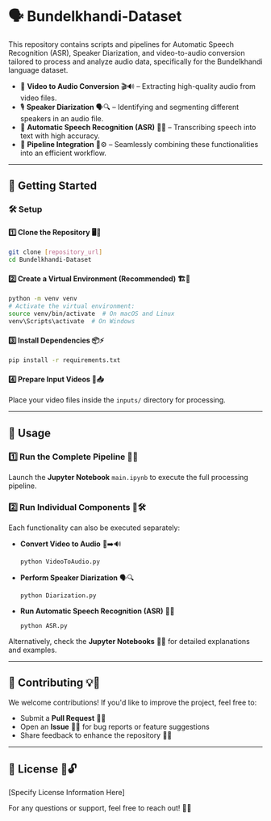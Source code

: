 # 🗣️ Bundelkhandi-Dataset

This repository contains scripts and pipelines for Automatic Speech Recognition (ASR), Speaker Diarization, and video-to-audio conversion tailored to process and analyze audio data, specifically for the Bundelkhandi language dataset.
- 🎥 **Video to Audio Conversion** 🎬🔊 – Extracting high-quality audio from video files.
- 🎙️ **Speaker Diarization** 🗣️🔍 – Identifying and segmenting different speakers in an audio file.
- 📝 **Automatic Speech Recognition (ASR)** 🎤📝 – Transcribing speech into text with high accuracy.
- 🔗 **Pipeline Integration** 🔄⚙️ – Seamlessly combining these functionalities into an efficient workflow.

---

## 🚀 Getting Started

### 🛠️ Setup

#### 1️⃣ Clone the Repository 🖥️📂
```bash
git clone [repository_url]
cd Bundelkhandi-Dataset
```

#### 2️⃣ Create a Virtual Environment (Recommended) 🏗️🐍
```bash
python -m venv venv
# Activate the virtual environment:
source venv/bin/activate  # On macOS and Linux
venv\Scripts\activate  # On Windows
```

#### 3️⃣ Install Dependencies 📦⚡
```bash
pip install -r requirements.txt
```

#### 4️⃣ Prepare Input Videos 🎥📥
Place your video files inside the `inputs/` directory for processing.

---

## 🎯 Usage

### 1️⃣ Run the Complete Pipeline 🚀🔄
Launch the **Jupyter Notebook** `main.ipynb` to execute the full processing pipeline.

### 2️⃣ Run Individual Components 🔧🛠️
Each functionality can also be executed separately:

- **Convert Video to Audio** 🎥➡️🔊
  ```bash
  python VideoToAudio.py
  ```
- **Perform Speaker Diarization** 🗣️🔍
  ```bash
  python Diarization.py
  ```
- **Run Automatic Speech Recognition (ASR)** 🎤📝
  ```bash
  python ASR.py
  ```

Alternatively, check the **Jupyter Notebooks** 📓🔬 for detailed explanations and examples.

---

## 🤝 Contributing 💡🚀
We welcome contributions! If you'd like to improve the project, feel free to:

- Submit a **Pull Request** 📌🔧
- Open an **Issue** 🐛📢 for bug reports or feature suggestions
- Share feedback to enhance the repository 🚀💬

---

## 📜 License 📝🔓
[Specify License Information Here]

For any questions or support, feel free to reach out! 🚀😊

